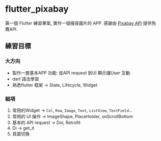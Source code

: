 # flutter_pixabay

第一個 Flutter 練習專案, 實作一個搜尋圖片的 APP.
感謝由 [Pixabay API](https://pixabay.com/api/docs/) 提供免費API.

## 練習目標
### 大方向
- 製作一套基本APP 功能: 從API request 到UI 顯示讓User 互動
- dart 語法學習
- 熟悉flutter 框架 -> State, Lifecycle, Widget


### 細項
1. 常用的Widget -> `Col`, `Row`, `Image`, `Text`, `ListView`, `TextField`...
2. 常用的 UI 操作 -> ImageShape, PlaceHolder, onScrollBottom
4. 基本的 API request -> Doi, Retrofit
3. Di -> get_it
4. 頁面切換